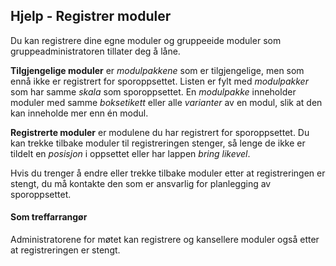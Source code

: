 ﻿## Hjelp - Registrer moduler

Du kan registrere dine egne moduler og gruppeeide moduler som gruppeadministratoren tillater deg å låne.

**Tilgjengelige moduler** er *modulpakkene* som er tilgjengelige, men som ennå ikke er registrert for sporoppsettet.
Listen er fylt med *modulpakker* som har samme *skala* som sporoppsettet.
En *modulpakke* inneholder moduler med samme *boksetikett* eller alle *varianter* av en modul,
slik at den kan inneholde mer enn én modul.

**Registrerte moduler** er modulene du har registrert for sporoppsettet.
Du kan trekke tilbake moduler til registreringen stenger,
så lenge de ikke er tildelt en *posisjon* i oppsettet eller har lappen *bring likevel*.

Hvis du trenger å endre eller trekke tilbake moduler etter at registreringen er stengt,
du må kontakte den som er ansvarlig for planlegging av sporoppsettet.

#### Som treffarrangør
Administratorene for møtet kan registrere og kansellere moduler også etter at registreringen er stengt.



